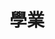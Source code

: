 ---
title: 學業
slug: education
image: education.webp
style:
    background: "#bc8f8f"
    color: "#fff"
---